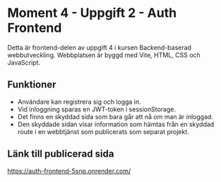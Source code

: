 # Moment 4 - Uppgift 2 - Auth Frontend 
Detta är frontend-delen av uppgift 4 i kursen Backend-baserad webbutveckling. Webbplatsen är byggd med Vite, HTML, CSS och JavaScript.

## Funktioner 
- Användare kan registrera sig och logga in.
- Vid inloggning sparas en JWT-token i sessionStorage.
- Det finns en skyddad sida som bara går att nå om man är inloggad.
- Den skyddade sidan visar information som hämtas från en skyddad route i en webbtjänst som publicerats som separat projekt.

## Länk till publicerad sida
https://auth-frontend-5snp.onrender.com/